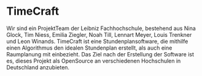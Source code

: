 # TimeCraft
Wir sind ein ProjektTeam der Leibniz Fachhochschule, bestehend aus Nina Glock, Tim Niess, Emilia Ziegler, Noah Till, Lennart Meyer, Louis Trenkner und Leon Winands.
TimeCraft ist eine Stundenplansoftware, die mithilfe einen Algorithmus den idealen Stundenplan erstellt, als auch eine Raumplanung mit einbezieht.
Das Ziel nach der Erstellung der Software ist es, dieses Projekt als OpenSource an verschiedenen Hochschulen in Deutschland anzubieten.